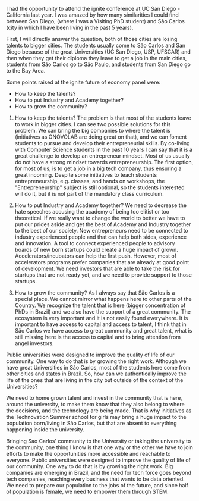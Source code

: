 I had the opportunity to attend the ignite conference at UC San Diego - California last year. I was amazed by how many similarities I could find between San Diego, (where I was a Visiting PhD student) and São Carlos (city in which I have been living in the past 5 years).

First, I will directly answer the question, both of those cities are losing talents to bigger cities. The students usually come to São Carlos and San Diego because of the great Universities (UC San Diego, USP, UFSCAR) and then when they get their diploma they leave to get a job in the main cities, students from São Carlos go to São Paulo, and students from San Diego go to the Bay Area.

Some points raised at the ignite future of economy panel were:

- How to keep the talents?
- How to put Industry and Academy together?
- How to grow the community?

1. How to keep the talents?
The problem is that most of the students leave to work in bigger cities. I can see two possible solutions for this problem. We can bring the big companies to where the talent is (initiatives as ONOVOLAB are doing great on that), and we can foment students to pursue and develop their entrepreneurial skills. By co-living with Computer Science students in the past 10 years I can say that it is a great challenge to develop an entrepreneur mindset. Most of us usually do not have a strong mindset towards entrepreneurship. The first option, for most of us, is to get a job in a big tech company, thus ensuring a great incoming. Despite some initiatives to teach students entrepreneurship, e.g. classes, and hands on workshops, the "Entrepreneurship" subject is still optional, so the students interested will do it, but it is not part of the mandatory class curriculum.

1. How to put Industry and Academy together?
We need to decrease the hate speeches accusing the academy of being too elitist or too theoretical. If we really want to change the world to better we have to put our prides aside and get the best of Academy and Industry together to the best of our society. New entrepreneurs need to be connected to industry experienced people and that can help both sides, experience and innovation. A tool to connect experienced people to advisory boards of new born startups could create a huge impact of grown. Accelerators/incubators can help the first push. However, most of accelerators programs prefer companies that are already at good point of development. We need investors that are able to take the risk for startups that are not ready yet, and we need to provide support to those startups.

1. How to grow the community?
As I always say that São Carlos is a special place. We cannot mirror what happens here to other parts of the Country. We recognize the talent that is here (bigger concentration of PhDs in Brazil) and we also have the support of a great community. The ecosystem is very important and it is not easily found everywhere. It is important to have access to capital and access to talent, I think that in São Carlos we have access to great community and great talent, what is still missing here is the access to capital and to bring attention from angel investors.

Public universities were designed to improve the quality of life of our community. One way to do that is by growing the right work. Although we have great Universities in São Carlos, most of the students here come from other cities and states in Brazil. So, how can we authentically improve the life of the ones that are living in the city but outside of the context of the Universities?

We need to home grown talent and invest in the community that is here, around the university, to make them know that they also belong to where the decisions, and the technology are being made. That is why initiatives as the Technovation Summer school for girls may bring a huge impact to the population born/living in São Carlos, but that are absent to everything happening inside the university.

Bringing Sao Carlos' community to the University or taking the university to the community, one thing I know is that one way or the other we have to join efforts to make the opportunities more accessible and reachable to everyone. Public universities were designed to improve the quality of life of our community. One way to do that is by growing the right work. Big companies are emerging in Brazil, and the need for tech force goes beyond tech companies, reaching every business that wants to be data oriented. We need to prepare our population to the jobs of the future, and since half of population is female, we need to empower them through STEM.
